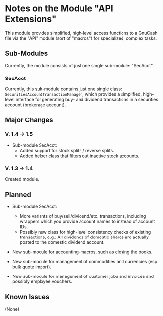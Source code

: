 # Notes on the Module "API Extensions"

This module provides simplified, high-level access functions to a GnuCash file 
via the "API" module (sort of "macros") for specialized, complex tasks.

## Sub-Modules
Currently, the module consists of just one single sub-module: "SecAcct".

### SecAcct
Currently, this sub-module contains just one single class: `SecuritiesAccountTransactionManager`, 
which provides a simplified, high-level interface for generating buy- and dividend transactions 
in a securities account (brokerage account).

## Major Changes
### V. 1.4 &rarr; 1.5
* Sub-module SecAcct:
  * Added support for stock splits / reverse splits.
  * Added helper class that filters out inactive stock accounts.

### V. 1.3 &rarr; 1.4
Created module.

## Planned
* Sub-module SecAcct: 
	* More variants of buy/sell/dividend/etc. transactions, including wrappers which you provide account names to instead of account IDs.
	* Possibly new class for high-level consistency checks of existing transactions, e.g.: All dividends of domestic shares are actually posted to the domestic dividend account.

* New sub-module for accounting-macros, such as closing the books.

* New sub-module for management of commodities and currencies (esp. bulk quote import).

* New sub-module for management of customer jobs and invoices and possibly employee vouchers.

## Known Issues
(None)

